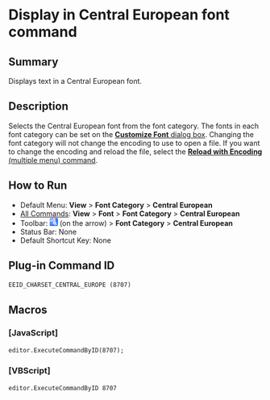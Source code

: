 # Display in Central European font command

## Summary

Displays text in a Central European font.

## Description

Selects the Central European font from the font category. The fonts in each
font category can be set on the
[**Customize Font** dialog box](../../dlg/properties/font/index).
Changing the font category will not change the encoding to use to open a
file. If you want to change the encoding and reload the file, select the
[**Reload with Encoding** (multiple menu) command](../file/file_reload_defined).

## How to Run

- Default Menu: **View** \> **Font Category** > **Central European**
- [All Commands](../tools/all_commands): **View** \> **Font** >
**Font Category** > **Central European**
- Toolbar: ![](../../images/fontpopup.png)
(on the arrow) > **Font Category** \> **Central European**
- Status Bar: None
- Default Shortcut Key: None

## Plug-in Command ID

```
EEID_CHARSET_CENTRAL_EUROPE (8707)
```

## Macros

### \[JavaScript\]

```
editor.ExecuteCommandByID(8707);
```

### \[VBScript\]

```
editor.ExecuteCommandByID 8707
```
